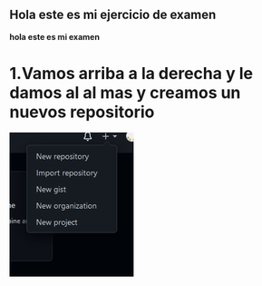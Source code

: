 ## Hola este es mi ejercicio de examen
**hola este es mi examen**

# 1.Vamos arriba a la derecha y le damos al al mas y creamos un nuevos repositorio
![alt text](img/Paso1.PNG)
